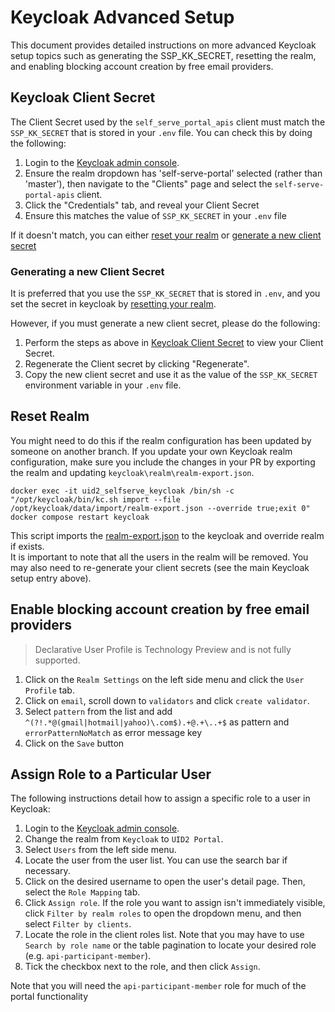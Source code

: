 # Keycloak Advanced Setup

This document provides detailed instructions on more advanced Keycloak setup topics such as generating the SSP_KK_SECRET, resetting the realm, and enabling blocking account creation by free email providers.

## Keycloak Client Secret

The Client Secret used by the `self_serve_portal_apis` client must match the `SSP_KK_SECRET` that is stored in your `.env` file. You can check this by doing the following:

1. Login to the [Keycloak admin console](./README.md/#keycloak-admin-console).
1. Ensure the realm dropdown has 'self-serve-portal' selected (rather than 'master'), then navigate to the "Clients" page and select the `self-serve-portal-apis` client.
1. Click the "Credentials" tab, and reveal your Client Secret
1. Ensure this matches the value of `SSP_KK_SECRET` in your `.env` file

If it doesn't match, you can either [reset your realm](./KeycloakAdvancedSetup.md#reset-realm) or [generate a new client secret](#generating-a-new-client-secret)

### Generating a new Client Secret

It is preferred that you use the `SSP_KK_SECRET` that is stored in `.env`, and you set the secret in keycloak by [resetting your realm](./KeycloakAdvancedSetup.md#reset-realm).

However, if you must generate a new client secret, please do the following:

1. Perform the steps as above in [Keycloak Client Secret](#keycloak-client-secret) to view your Client Secret. 
1. Regenerate the Client secret by clicking "Regenerate".
1. Copy the new client secret and use it as the value of the `SSP_KK_SECRET` environment variable in your `.env` file.

## Reset Realm

You might need to do this if the realm configuration has been updated by someone on another branch. If you update your own Keycloak realm configuration, make sure you include the changes in your PR by exporting the realm and updating `keycloak\realm\realm-export.json`.

```
docker exec -it uid2_selfserve_keycloak /bin/sh -c "/opt/keycloak/bin/kc.sh import --file /opt/keycloak/data/import/realm-export.json --override true;exit 0"
docker compose restart keycloak
```

This script imports the [realm-export.json](https://github.com/IABTechLab/uid2-self-serve-portal/blob/main/keycloak/realm/realm-export.json) to the keycloak and override realm if exists.\
It is important to note that all the users in the realm will be removed. You may also need to re-generate your client secrets (see the main Keycloak setup entry above).

## Enable blocking account creation by free email providers

> Declarative User Profile is Technology Preview and is not fully supported.

1. Click on the `Realm Settings` on the left side menu and click the `User Profile` tab.
2. Click on `email`, scroll down to `validators` and click `create validator`.
3. Select `pattern` from the list and add `^(?!.*@(gmail|hotmail|yahoo)\.com$).+@.+\..+$` as pattern and `errorPatternNoMatch` as error message key
4. Click on the `Save` button

## Assign Role to a Particular User

The following instructions detail how to assign a specific role to a user in Keycloak:

1. Login to the [Keycloak admin console](./README.md/#keycloak-admin-console). 
1. Change the realm from `Keycloak` to `UID2 Portal`.
1. Select `Users` from the left side menu.
1. Locate the user from the user list. You can use the search bar if necessary.
1. Click on the desired username to open the user's detail page. Then, select the `Role Mapping` tab.
1. Click `Assign role`. If the role you want to assign isn't immediately visible, click `Filter by realm roles` to open the dropdown menu, and then select `Filter by clients`.
1. Locate the role in the client roles list. Note that you may have to use `Search by role name` or the table pagination to locate your desired role (e.g. `api-participant-member`). 
1. Tick the checkbox next to the role, and then click `Assign`.

Note that you will need the `api-participant-member` role for much of the portal functionality
